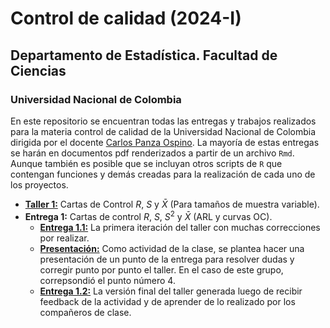 # Control de calidad (2024-I)

## Departamento de Estadística. Facultad de Ciencias

### Universidad Nacional de Colombia

En este repositorio se encuentran todas las entregas y trabajos realizados para la materia control de calidad de la Universidad Nacional de Colombia dirigida por el docente 
[Carlos Panza Ospino](capanzao@unal.edu.co). La mayoría de estas entregas se harán en documentos pdf renderizados a partir de un archivo ```Rmd```. Aunque también es posible que se incluyan otros scripts de ```R``` que contengan funciones y demás creadas para la realización de cada uno de los proyectos.

- [**Taller 1:**](Taller%201/Taller%201.pdf) Cartas de Control $R$, $S$ y $\bar{X}$ (Para tamaños de muestra variable).
- **Entrega 1:** Cartas de control $R$, $S$, $S^2$ y $\bar{X}$ (ARL y curvas OC).
    - [**Entrega 1.1:**](Entrega%201/Entrega%201.1/Entrega%201.pdf) La primera iteración del taller con muchas correcciones por realizar.
    - [**Presentación:**](Entrega%201/Presentación%20(Punto%204).ipynb) Como actividad de la clase, se plantea hacer una presentación de un punto de la entrega para resolver dudas y corregir punto por punto el taller. En el caso de este grupo, correpsondió el punto número 4. 
    - [**Entrega 1.2:**](Entrega%201/Entrega%201.2/Entrega%201.pdf) La versión final del taller generada luego de recibir feedback de la actividad y de aprender de lo realizado por los compañeros de clase.
    

    
